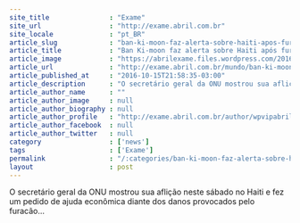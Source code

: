 ```yaml
---
site_title               : "Exame"
site_url                 : "http://exame.abril.com.br"
site_locale              : "pt_BR"
article_slug             : "ban-ki-moon-faz-alerta-sobre-haiti-apos-furacao-matthew"
article_title            : "Ban Ki-moon faz alerta sobre Haiti após furacão Matthew"
article_image            : "https://abrilexame.files.wordpress.com/2016/10/size_960_16_9_furacao-matthew-no-haiti.jpg?quality=70&strip=all&w=960"
article_url              : "http://exame.abril.com.br/mundo/ban-ki-moon-faz-alerta-sobre-haiti-apos-furacao-matthew/"
article_published_at     : "2016-10-15T21:58:35-03:00"
article_description      : "O secretário geral da ONU mostrou sua aflição neste sábado no Haiti e fez um pedido de ajuda econômica diante dos danos provocados pelo furacão..."
article_author_name      : ""
article_author_image     : null
article_author_biography : null
article_author_profile   : "http://exame.abril.com.br/author/wpvipabril/"
article_author_facebook  : null
article_author_twitter   : null
category                 : ['news']
tags                     : ['Exame']
permalink                : "/:categories/ban-ki-moon-faz-alerta-sobre-haiti-apos-furacao-matthew/"
layout                   : post
---
```


O secretário geral da ONU mostrou sua aflição neste sábado no Haiti e fez um pedido de ajuda econômica diante dos danos provocados pelo furacão...
